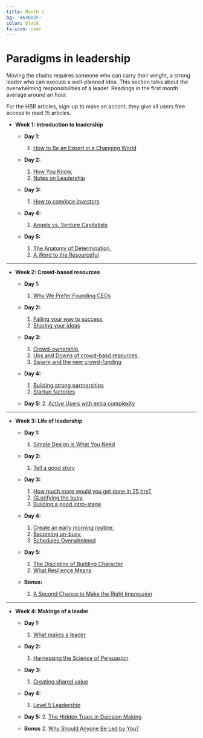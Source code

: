 ```yaml
---
title: Month 2
bg: '#63BD2F'
color: black
fa-icon: user
---
```


# Paradigms in leadership

Moving the chains requires someone who can carry their weight, a strong leader who can execute a well-planned idea. This section talks about the overwhelming responsibilities of a leader. Readings in the first month average around an hour.

For the HBR articles, sign-up to make an accont, they give all users free access to read 15 articles. 

- **Week 1: Introduction to leadership**

  * **Day 1:** 
  	1. [How to Be an Expert in a Changing World](http://paulgraham.com/ecw.html)

  * **Day 2:** 
  	1. [How You Know](http://paulgraham.com/know.html),
  	2. [Notes on Leadership](http://techcrunch.com/2010/03/14/notes-on-leadership-jobs-grove-campbel/)
  	

  * **Day 3:** 
	1. [How to convince investors](http://paulgraham.com/convince.html)

  * **Day 4:** 
  	1. [Angels vs. Venture Capitalists](http://blog.pmarca.com/2010/03/02/angels-vs-venture-capitalists-1/)

  * **Day 5:** 
  	1. [The Anatomy of Determination](http://paulgraham.com/determination.html), 
  	2. [A Word to the Resourceful](http://paulgraham.com/word.html)

-------------------------

- **Week 2: Crowd-based resources**

  * **Day 1:** 
  	1. [Why We Prefer Founding CEOs](http://www.bhorowitz.com/why_we_prefer_founding_ceos)

  * **Day 2:** 
  	1. [Failing your way to success](http://blogs.wsj.com/accelerators/2014/12/05/weekend-read-failing-your-way-to-success-an-ode-to-the-lean-startup/),
  	2. [Sharing your ideas](http://blogs.wsj.com/accelerators/2014/10/20/scott-weiss-round-up-the-experts/)

  * **Day 3:** 
  	1. [Crowd-ownership](http://blogs.wsj.com/accelerators/2014/10/31/jim-fowler-give-your-crowd-some-ownership/),
  	2. [Ups and Downs of crowd-basd resources](http://blogs.wsj.com/accelerators/2014/10/28/jeremiah-owyang-the-ups-and-downs-of-crowd-based-resources/),
  	3. [Swarm and the new crowd-funding](http://www.coindesk.com/swarm-take-bitcoin-crowdfunding-new-heights/)

  * **Day 4:** 
  	1. [Building strong partnerships](http://www.firstround.com/article/What-to-Learn-from-This-Restaurant-Startup-That-Turned-Strong-Partnerships-into-a-Better-Product)
  	2. [Startup factories](http://www.wired.com/2014/11/startup-factories/)

  * **Day 5:** 
  	2. [Active Users with extra complexity](http://www.firstround.com/article/How-Lumosity-Spiked-Active-Users-10-with-Complexity-Not-Simplicity) 

-------------------------

- **Week 3: Life of leadership**

  * **Day 1:** 
  	1. [Simple Design is What You Need](http://www.firstround.com/article/Simple-Design-is-What-You-Need-Not-What-You-Want-1)

  * **Day 2:** 
  	1. [Tell a good story](http://www.firstround.com/article/This-Advice-From-IDEOs-Nicole-Kahn-Will-Transform-the-Way-You-Give-Presentations)

  * **Day 3:** 
  	1. [How much more would you get done in 25 hrs?](http://www.fastcompany.com/3037895/how-to-be-a-success-at-everything/how-much-more-would-you-get-done-in-a-25-hour-day),
  	2. [GLorifying the busy](https://hbr.org/2014/06/why-we-humblebrag-about-being-busy/),
  	3. [Building a good	intro-stage](http://blog.codinghorror.com/level-one-the-intro-stage/)


  * **Day 4:** 
  	1. [Create an early morning routine](http://www.fastcompany.com/3040342/the-two-most-overlooked-aspects-to-creating-a-lasting-early-morning-routine), 
  	2. [Becoming un-busy](http://www.becomingminimalist.com/un-busy/),
  	3. [Schedules Overwhelmed](http://www.becomingminimalist.com/overcoming-overwhelmed/)

  * **Day 5:** 
  	1. [The Discipline of Building Character](https://hbr.org/2006/01/the-discipline-of-building-character)
  	2. [What Resilience Means](https://hbr.org/2015/01/what-resilience-means-and-why-it-matters)

  * **Bonus:** 
  	1. [A Second Chance to Make the Right Impression](https://hbr.org/2015/01/a-second-chance-to-make-the-right-impression)
   	

-------------------------

- **Week 4: Makings of a leader**

  * **Day 1:** 
  	1. [What makes a leader](https://hbr.org/2004/01/what-makes-a-leader)

  * **Day 2:** 
  	1. [Harnessing the Science of Persuasion ](https://hbr.org/2001/10/harnessing-the-science-of-persuation)

  * **Day 3:** 
  	1. [Creating shared value](https://hbr.org/2011/01/the-big-idea-creating-shared-value)

  * **Day 4:** 
  	1. [Level 5 Leadership](https://hbr.org/2005/07/level-5-leadership-the-triumph-of-humility-and-fierce-resolve)

  * **Day 5:** 
  	2. [The Hidden Traps in Decision Making](https://hbr.org/2006/01/the-hidden-traps-in-decision-making)

  * **Bonus** 
  	2. [Why Should Anyone Be Led by You?](https://hbr.org/2000/09/why-should-anyone-be-led-by-you)

  	
